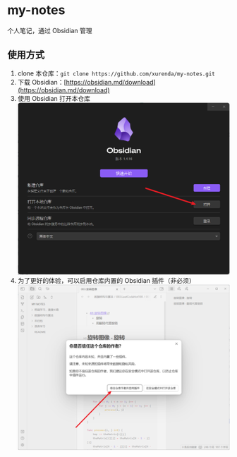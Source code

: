 # my-notes
个人笔记，通过 Obsidian 管理

## 使用方式

1. clone 本仓库：`git clone https://github.com/xurenda/my-notes.git`
2. 下载 Obsidian：[https://obsidian.md/download](https://obsidian.md/download)
3. 使用 Obsidian 打开本仓库
![使用 Obsidian 打开本仓库](./assets/1.png)
4. 为了更好的体验，可以启用仓库内置的 Obsidian 插件（非必须）
![启用仓库内置的 Obsidian 插件](./assets/2.png)
